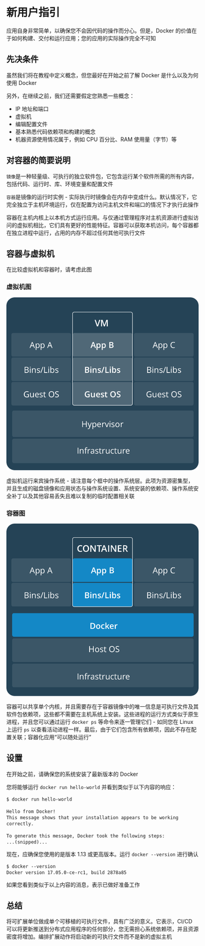 #   新用户指引

应用自身非常简单，以确保您不会因代码的操作而分心。但是，Docker 的价值在于如何构建、交付和运行应用；您的应用的实际操作完全不可知

##  先决条件
虽然我们将在教程中定义概念，但您最好在开始之前了解 Docker 是什么以及为何使用 Docker

另外，在继续之前，我们还需要假定您熟悉一些概念：
-   IP 地址和端口
-   虚拟机
-   编辑配置文件
-   基本熟悉代码依赖项和构建的概念
-   机器资源使用情况属于，例如 CPU 百分比、RAM 使用量（字节）等

##  对容器的简要说明
`镜像`是一种轻量级、可执行的独立软件包，它包含运行某个软件所需的所有内容，包括代码、运行时、库、环境变量和配置文件

`容器`是镜像的运行时实例 - 实际执行时镜像会在内存中变成什么。默认情况下，它完全独立于主机环境运行，仅在配置为访问主机文件和端口的情况下才执行此操作

容器在主机内核上以本机方式运行应用。与仅通过管理程序对主机资源进行虚拟访问的虚拟机相比，它们具有更好的性能特征。容器可以获取本机访问，每个容器都在独立进程中运行，占用的内存不超过任何其他可执行文件

##  容器与虚拟机
在比较虚拟机和容器时，请考虑此图

### 虚拟机图

![VM@2x](image/VM@2x.png)

虚拟机运行来宾操作系统 - 请注意每个框中的操作系统层。此项为资源密集型，并且生成的磁盘镜像和应用状态与操作系统设置、系统安装的依赖项、操作系统安全补丁以及其他容易丢失且难以复制的临时配置相关联

### 容器图

![Container@2x](image/Container@2x.png)

容器可以共享单个内核，并且需要存在于容器镜像中的唯一信息是可执行文件及其软件包依赖项，这些都不需要在主机系统上安装。这些进程的运行方式类似于原生进程，并且您可以通过运行 `docker ps` 等命令来逐一管理它们 - 如同您在 Linux 上运行 `ps` 以查看活动进程一样。最后，由于它们包含所有依赖项，因此不存在配置关联；容器化应用“可以随处运行”

##  设置

在开始之前，请确保您的系统安装了最新版本的 Docker

您将能够运行 `docker run hello-world` 并看到类似于以下内容的响应：

```
$ docker run hello-world

Hello from Docker!
This message shows that your installation appears to be working correctly.

To generate this message, Docker took the following steps:
...(snipped)...
```

现在，应确保您使用的是版本 1.13 或更高版本。运行 `docker --version` 进行确认
```
$ docker --version
Docker version 17.05.0-ce-rc1, build 2878a85
```

如果您看到类似于以上内容的消息，表示已做好准备工作

##  总结

将可扩展单位做成单个可移植的可执行文件，具有广泛的意义。它表示，CI/CD 可以将更新推送到分布式应用程序的任何部分，您无需担心系统依赖项，并且资源密度将增加。编排扩展动作将启动新的可执行文件而不是新的虚拟主机


